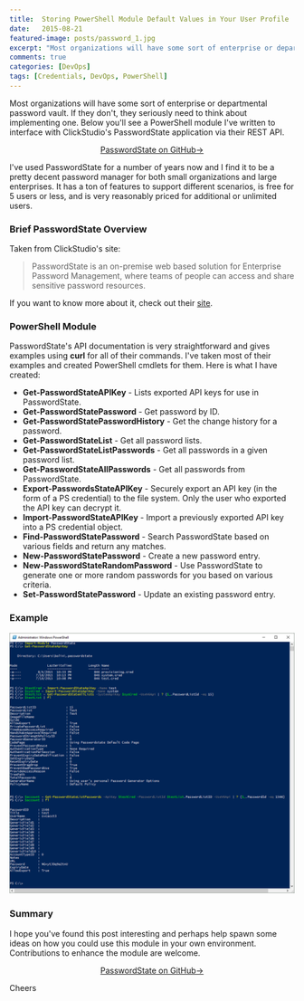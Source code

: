```yaml
---
title:  Storing PowerShell Module Default Values in Your User Profile
date:   2015-08-21
featured-image: posts/password_1.jpg
excerpt: "Most organizations will have some sort of enterprise or departmental password vault. If they don't, they seriously need to think about implementing one. Below you'll see a PowerShell module I've written to interface with ClickStudio's PasswordState application via their REST API."
comments: true
categories: [DevOps]
tags: [Credentials, DevOps, PowerShell]
---
```


Most organizations will have some sort of enterprise or departmental password vault. If they don't, they seriously need to think about implementing one. Below you'll see a PowerShell module I've written to interface with ClickStudio's PasswordState application via their REST API.

<p style="text-align: center;">
  <a target="_blank" class="btn small" href="https://github.com/devblackops/PasswordState">PasswordState on GitHub→</a>
</p>

I've used PasswordState for a number of years now and I find it to be a pretty decent password manager for both small organizations and large enterprises. It has a ton of features to support different scenarios, is free for 5 users or less, and is very reasonably priced for additional or unlimited users.

### Brief PasswordState Overview

Taken from ClickStudio's site:

>PasswordState is an on-premise web based solution for Enterprise Password Management, where teams of people can access and share sensitive password resources.

If you want to know more about it, check out their [site](http://www.clickstudios.com.au/).

### PowerShell Module

PasswordState's API documentation is very straightforward and gives examples using **curl** for all of their commands. I've taken most of their examples and created PowerShell cmdlets for them. Here is what I have created:

* **Get-PasswordStateAPIKey** - Lists exported API keys for use in PasswordState.
* **Get-PasswordStatePassword** - Get password by ID.
* **Get-PasswordStatePasswordHistory** - Get the change history for a password.
* **Get-PasswordStateList** - Get all password lists.
* **Get-PasswordStateListPasswords** - Get all passwords in a given password list.
* **Get-PasswordStateAllPasswords** - Get all passwords from PasswordState.
* **Export-PasswordsStateAPIKey** - Securely export an API key (in the form of a PS credential) to the file system. Only the user who exported the API key can decrypt it.
* **Import-PasswordStateAPIKey** - Import a previously exported API key into a PS credential object.
* **Find-PasswordStatePassword** - Search PasswordState based on various fields and return any matches.
* **New-PasswordStatePassword** - Create a new password entry.
* **New-PasswordStateRandomPassword** - Use PasswordState to generate one or more random passwords for you based on various criteria.
* **Set-PasswordStatePassword** - Update an existing password entry.

### Example

![](/images/posts/powershell-module-for-clickstudios-passwordstate/PasswordState_example2.png)

### Summary

I hope you've found this post interesting and perhaps help spawn some ideas on how you could use this module in your own environment. Contributions to enhance the module are welcome.

<p style="text-align: center;">
  <a target="_blank" class="btn small" href="https://github.com/devblackops/PasswordState">PasswordState on GitHub→</a>
</p>

Cheers
